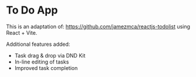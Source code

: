 # To Do App

This is an adaptation of: https://github.com/jamezmca/reactjs-todolist using React + Vite.

Additional features added:

- Task drag & drop via DND Kit
- In-line editing of tasks
- Improved task completion
